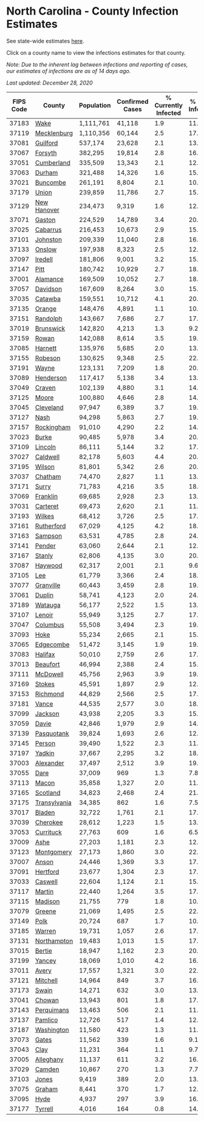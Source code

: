 # North Carolina - County Infection Estimates

See state-wide estimates [here](/infections/us-nc).

Click on a county name to view the infections estimates for that county.

*Note: Due to the inherent lag between infections and reporting of cases, our estimates of infections are as of 14 days ago.*

*Last updated: December 28, 2020*

|   FIPS Code |                       County |   Population |   Confirmed Cases |   % Currently Infected |   % Total Infected |
|-------------|------------------------------|--------------|-------------------|------------------------|--------------------|
|       37183 |                 [Wake](wake) |    1,111,761 |            41,118 |                    1.9 |               11.7 |
|       37119 |   [Mecklenburg](mecklenburg) |    1,110,356 |            60,144 |                    2.5 |               17.6 |
|       37081 |         [Guilford](guilford) |      537,174 |            23,628 |                    2.1 |               13.7 |
|       37067 |           [Forsyth](forsyth) |      382,295 |            19,814 |                    2.8 |               16.3 |
|       37051 |     [Cumberland](cumberland) |      335,509 |            13,343 |                    2.1 |               12.5 |
|       37063 |             [Durham](durham) |      321,488 |            14,326 |                    1.6 |               15.2 |
|       37021 |         [Buncombe](buncombe) |      261,191 |             8,804 |                    2.1 |               10.2 |
|       37179 |               [Union](union) |      239,859 |            11,786 |                    2.7 |               15.3 |
|       37129 |   [New Hanover](new-hanover) |      234,473 |             9,319 |                    1.6 |               12.4 |
|       37071 |             [Gaston](gaston) |      224,529 |            14,789 |                    3.4 |               20.1 |
|       37025 |         [Cabarrus](cabarrus) |      216,453 |            10,673 |                    2.9 |               15.4 |
|       37101 |         [Johnston](johnston) |      209,339 |            11,040 |                    2.8 |               16.6 |
|       37133 |             [Onslow](onslow) |      197,938 |             8,323 |                    2.5 |               12.5 |
|       37097 |           [Iredell](iredell) |      181,806 |             9,001 |                    3.2 |               15.2 |
|       37147 |                 [Pitt](pitt) |      180,742 |            10,929 |                    2.7 |               18.7 |
|       37001 |         [Alamance](alamance) |      169,509 |            10,052 |                    2.7 |               18.3 |
|       37057 |         [Davidson](davidson) |      167,609 |             8,264 |                    3.0 |               15.1 |
|       37035 |           [Catawba](catawba) |      159,551 |            10,712 |                    4.1 |               20.3 |
|       37135 |             [Orange](orange) |      148,476 |             4,891 |                    1.1 |               10.9 |
|       37151 |         [Randolph](randolph) |      143,667 |             7,686 |                    2.7 |               17.1 |
|       37019 |       [Brunswick](brunswick) |      142,820 |             4,213 |                    1.3 |                9.2 |
|       37159 |               [Rowan](rowan) |      142,088 |             8,614 |                    3.5 |               19.3 |
|       37085 |           [Harnett](harnett) |      135,976 |             5,685 |                    2.0 |               13.1 |
|       37155 |           [Robeson](robeson) |      130,625 |             9,348 |                    2.5 |               22.9 |
|       37191 |               [Wayne](wayne) |      123,131 |             7,209 |                    1.8 |               20.1 |
|       37089 |       [Henderson](henderson) |      117,417 |             5,138 |                    3.4 |               13.8 |
|       37049 |             [Craven](craven) |      102,139 |             4,880 |                    3.1 |               14.6 |
|       37125 |               [Moore](moore) |      100,880 |             4,646 |                    2.8 |               14.3 |
|       37045 |       [Cleveland](cleveland) |       97,947 |             6,389 |                    3.7 |               19.6 |
|       37127 |                 [Nash](nash) |       94,298 |             5,863 |                    2.7 |               19.3 |
|       37157 |     [Rockingham](rockingham) |       91,010 |             4,290 |                    2.2 |               14.1 |
|       37023 |               [Burke](burke) |       90,485 |             5,978 |                    3.4 |               20.8 |
|       37109 |           [Lincoln](lincoln) |       86,111 |             5,144 |                    3.2 |               17.9 |
|       37027 |         [Caldwell](caldwell) |       82,178 |             5,603 |                    4.4 |               20.5 |
|       37195 |             [Wilson](wilson) |       81,801 |             5,342 |                    2.6 |               20.9 |
|       37037 |           [Chatham](chatham) |       74,470 |             2,827 |                    1.1 |               13.7 |
|       37171 |               [Surry](surry) |       71,783 |             4,216 |                    3.5 |               18.0 |
|       37069 |         [Franklin](franklin) |       69,685 |             2,928 |                    2.3 |               13.5 |
|       37031 |         [Carteret](carteret) |       69,473 |             2,620 |                    2.1 |               11.2 |
|       37193 |             [Wilkes](wilkes) |       68,412 |             3,726 |                    2.5 |               17.2 |
|       37161 |     [Rutherford](rutherford) |       67,029 |             4,125 |                    4.2 |               18.7 |
|       37163 |           [Sampson](sampson) |       63,531 |             4,785 |                    2.8 |               24.4 |
|       37141 |             [Pender](pender) |       63,060 |             2,644 |                    2.1 |               12.9 |
|       37167 |             [Stanly](stanly) |       62,806 |             4,135 |                    3.0 |               20.4 |
|       37087 |           [Haywood](haywood) |       62,317 |             2,001 |                    2.1 |                9.6 |
|       37105 |                   [Lee](lee) |       61,779 |             3,366 |                    2.4 |               18.0 |
|       37077 |       [Granville](granville) |       60,443 |             3,459 |                    2.8 |               19.2 |
|       37061 |             [Duplin](duplin) |       58,741 |             4,123 |                    2.0 |               24.2 |
|       37189 |           [Watauga](watauga) |       56,177 |             2,522 |                    1.5 |               13.5 |
|       37107 |             [Lenoir](lenoir) |       55,949 |             3,125 |                    2.7 |               17.4 |
|       37047 |         [Columbus](columbus) |       55,508 |             3,494 |                    2.3 |               19.9 |
|       37093 |                 [Hoke](hoke) |       55,234 |             2,665 |                    2.1 |               15.4 |
|       37065 |       [Edgecombe](edgecombe) |       51,472 |             3,145 |                    1.9 |               19.4 |
|       37083 |           [Halifax](halifax) |       50,010 |             2,759 |                    2.6 |               17.2 |
|       37013 |         [Beaufort](beaufort) |       46,994 |             2,388 |                    2.4 |               15.3 |
|       37111 |         [McDowell](mcdowell) |       45,756 |             2,963 |                    3.9 |               19.7 |
|       37169 |             [Stokes](stokes) |       45,591 |             1,897 |                    2.9 |               12.4 |
|       37153 |         [Richmond](richmond) |       44,829 |             2,566 |                    2.5 |               17.9 |
|       37181 |               [Vance](vance) |       44,535 |             2,577 |                    3.0 |               18.7 |
|       37099 |           [Jackson](jackson) |       43,938 |             2,205 |                    3.3 |               15.1 |
|       37059 |               [Davie](davie) |       42,846 |             1,979 |                    2.9 |               14.1 |
|       37139 |     [Pasquotank](pasquotank) |       39,824 |             1,693 |                    2.6 |               12.9 |
|       37145 |             [Person](person) |       39,490 |             1,522 |                    2.3 |               11.7 |
|       37197 |             [Yadkin](yadkin) |       37,667 |             2,295 |                    3.2 |               18.9 |
|       37003 |       [Alexander](alexander) |       37,497 |             2,512 |                    3.9 |               19.7 |
|       37055 |                 [Dare](dare) |       37,009 |               969 |                    1.3 |                7.8 |
|       37113 |               [Macon](macon) |       35,858 |             1,327 |                    2.0 |               11.6 |
|       37165 |         [Scotland](scotland) |       34,823 |             2,468 |                    2.4 |               21.9 |
|       37175 | [Transylvania](transylvania) |       34,385 |               862 |                    1.6 |                7.5 |
|       37017 |             [Bladen](bladen) |       32,722 |             1,761 |                    2.1 |               17.4 |
|       37039 |         [Cherokee](cherokee) |       28,612 |             1,223 |                    1.5 |               13.2 |
|       37053 |       [Currituck](currituck) |       27,763 |               609 |                    1.6 |                6.5 |
|       37009 |                 [Ashe](ashe) |       27,203 |             1,181 |                    2.3 |               12.8 |
|       37123 |     [Montgomery](montgomery) |       27,173 |             1,860 |                    3.0 |               22.2 |
|       37007 |               [Anson](anson) |       24,446 |             1,369 |                    3.3 |               17.5 |
|       37091 |         [Hertford](hertford) |       23,677 |             1,304 |                    2.3 |               17.8 |
|       37033 |           [Caswell](caswell) |       22,604 |             1,124 |                    2.1 |               15.2 |
|       37117 |             [Martin](martin) |       22,440 |             1,264 |                    3.5 |               17.4 |
|       37115 |           [Madison](madison) |       21,755 |               779 |                    1.8 |               10.4 |
|       37079 |             [Greene](greene) |       21,069 |             1,495 |                    2.5 |               22.5 |
|       37149 |                 [Polk](polk) |       20,724 |               687 |                    1.7 |               10.4 |
|       37185 |             [Warren](warren) |       19,731 |             1,057 |                    2.6 |               17.0 |
|       37131 |   [Northampton](northampton) |       19,483 |             1,013 |                    1.5 |               17.7 |
|       37015 |             [Bertie](bertie) |       18,947 |             1,162 |                    2.3 |               20.0 |
|       37199 |             [Yancey](yancey) |       18,069 |             1,010 |                    4.2 |               16.7 |
|       37011 |               [Avery](avery) |       17,557 |             1,321 |                    3.0 |               22.1 |
|       37121 |         [Mitchell](mitchell) |       14,964 |               849 |                    3.7 |               16.8 |
|       37173 |               [Swain](swain) |       14,271 |               632 |                    3.0 |               13.2 |
|       37041 |             [Chowan](chowan) |       13,943 |               801 |                    1.8 |               17.4 |
|       37143 |     [Perquimans](perquimans) |       13,463 |               506 |                    2.1 |               11.4 |
|       37137 |           [Pamlico](pamlico) |       12,726 |               517 |                    1.4 |               12.6 |
|       37187 |     [Washington](washington) |       11,580 |               423 |                    1.3 |               11.6 |
|       37073 |               [Gates](gates) |       11,562 |               339 |                    1.6 |                9.1 |
|       37043 |                 [Clay](clay) |       11,231 |               364 |                    1.1 |                9.7 |
|       37005 |       [Alleghany](alleghany) |       11,137 |               611 |                    3.2 |               16.2 |
|       37029 |             [Camden](camden) |       10,867 |               270 |                    1.3 |                7.7 |
|       37103 |               [Jones](jones) |        9,419 |               389 |                    2.0 |               13.0 |
|       37075 |             [Graham](graham) |        8,441 |               370 |                    1.7 |               12.6 |
|       37095 |                 [Hyde](hyde) |        4,937 |               297 |                    3.9 |               16.7 |
|       37177 |           [Tyrrell](tyrrell) |        4,016 |               164 |                    0.8 |               14.1 |